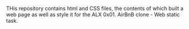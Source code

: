 THis repository contains html and CSS files, the contents of which built a web page as well as style it for the ALX 0x01. AirBnB clone - Web static task.
